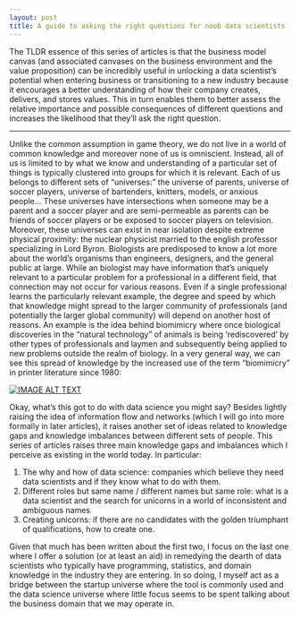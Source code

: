 ```yaml
---
layout: post
title: A guide to asking the right questions for noob data scientists - Part 1
---
```


The TLDR essence of this series of articles is that the business model canvas (and associated canvases on the business environment and the value proposition) can be incredibly useful in unlocking a data scientist’s potential when entering business or transitioning to a new industry because it encourages a better understanding of how their company creates, delivers, and stores values. This in turn enables them to better assess the relative importance and possible consequences of different questions and increases the likelihood that they’ll ask the right question. 

<hr>

Unlike the common assumption in game theory, we do not live in a world of common knowledge and moreover none of us is omniscient. Instead, all of us is limited to by what we know and understanding of a particular set of things is typically clustered into groups for which it is relevant. Each of us belongs to different sets of “universes:”  the universe of parents, universe of soccer players, universe of bartenders, knitters, models, or anxious people… These universes have intersections when someone may be a parent and a soccer player and are semi-permeable as parents can be friends of soccer players or be exposed to soccer players on television. Moreover, these universes can exist in near isolation despite extreme physical proximity: the nuclear physicist married to the english professor specializing in Lord Byron. Biologists are predisposed to know a lot more about the world’s organisms than engineers, designers, and the general public at large. While an biologist may have information that’s uniquely relevant to a particular problem for a professional in a different field, that connection may not occur for various reasons. Even if a single professional learns the particularly relevant example, the degree and speed by which that knowledge might spread to the larger community of professionals (and potentially the larger global community) will depend on another host of reasons. An example is the idea behind biomimicry where once biological discoveries in the “natural technology” of animals is being ‘rediscovered’ by other types of professionals and laymen and subsequently being applied to new problems outside the realm of biology. In a very general way, we can see this spread of knowledge by the increased use of the term “biomimicry” in printer literature since 1980:

[![IMAGE ALT TEXT](https://books.google.com/ngrams/interactive_chart?content=biomimicry&year_start=1980&year_end=2010&corpus=15&smoothing=3&share=&direct_url=t1%3B%2Cbiomimicry%3B%2Cc0)](https://books.google.com/ngrams/interactive_chart?content=biomimicry&year_start=1980&year_end=2010&corpus=15&smoothing=3&share=&direct_url=t1%3B%2Cbiomimicry%3B%2Cc0 "Biomimicry Ngram")

Okay, what’s this got to do with data science you might say? Besides lightly raising the idea of information flow and networks (which I will go into more formally in later articles), it raises another set of ideas related to knowledge gaps and knowledge imbalances between different sets of people. This series of articles raises three main knowledge gaps and imbalances which I perceive as existing in the world today. In particular:

1. The why and how of data science: companies which believe they need data scientists and if they know what to do with them.
2. Different roles but same name / different names but same role: what is a data scientist and the search for unicorns in a world of inconsistent and ambiguous names 
3. Creating unicorns: if there are no candidates with the golden triumphant of qualifications, how to create one.

Given that much has been written about the first two, I focus on the last one where I offer a solution (or at least an aid) in remedying the dearth of data scientists who typically have programming, statistics, and domain knowledge in the industry they are entering. In so doing, I myself act as a bridge between the startup universe where the tool is commonly used and the data science universe where little focus seems to be spent talking about the business domain that we may operate in.
